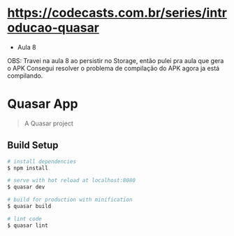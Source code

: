 # https://codecasts.com.br/series/introducao-quasar

- Aula 8

OBS: Travei na aula 8 ao persistir no Storage, então pulei pra aula que gera o APK
Consegui resolver o problema de compilação do APK agora ja está compilando.

# Quasar App

> A Quasar project

## Build Setup

``` bash
# install dependencies
$ npm install

# serve with hot reload at localhost:8080
$ quasar dev

# build for production with minification
$ quasar build

# lint code
$ quasar lint
```
